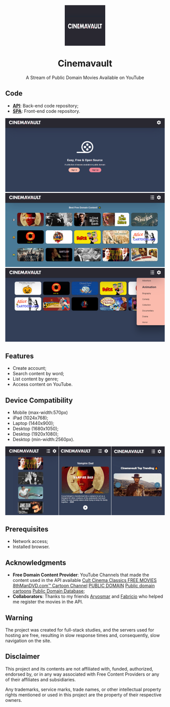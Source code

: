 <div align="center">
    <img src="./logo.png" width="128" height="128" style="display: block; margin: 0 auto"/>
    <h1>Cinemavault</h1>
    <p>A Stream of Public Domain Movies Available on YouTube</p>
</div>

## Code
- [__API__](https://github.com/pedrjose/cinemavault-api): Back-end code repository;
- [__SPA__](https://github.com/pedrjose/cinemavault-spa): Front-end code repository.

<p align="center">
  <img src="./cinemavault-1.png" />
  <img src="./cinemavault-2.png" />
  <img src="./cinemavault-3.png" />
</p>

## Features
- Create account;
- Search content by word;
- List content by genre;
- Access content on YouTube.

## Device Compatibility
- Mobile (max-width:570px)
- iPad (1024x768);
- Laptop (1440x900);
- Desktop (1680x1050);
- Desktop (1920x1080);
- Desktop (min-width:2560px).

<p align="center">
  <img src="./cinemavault-mobile.png" />
</p>

## Prerequisites
- Network access;
- Installed browser.

## Acknowledgments
- __Free Domain Content Provider__: YouTube Channels that made the content used in the API available [Cult Cinema Classics 
](https://www.youtube.com/@CultCinemaClassics) [FREE MOVIES](https://www.youtube.com/@FREEMOVIESYT/videos) [8thManDVD.com™ Cartoon Channel](https://www.youtube.com/@8thManDVDcom) [PUBLIC DOMAIN](https://www.youtube.com/@publicdomain7466) [Public domain cartoons](https://www.youtube.com/@publicdomain7466) [Public Domain Database](https://www.youtube.com/@publicdomaindatabase8902);
- __Collaborators__: Thanks to my friends [Aryosmar](https://github.com/Aryosmar) and [Fabricio](https://github.com/fabricio54) who helped me register the movies in the API.

## Warning
The project was created for full-stack studies, and the servers used for hosting are free, resulting in slow response times and, consequently, slow navigation on the site.

## Disclaimer
This project and its contents are not affiliated with, funded, authorized, endorsed by, or in any way associated with Free Content Providers or any of their affiliates and subsidiaries.

Any trademarks, service marks, trade names, or other intellectual property rights mentioned or used in this project are the property of their respective owners.
